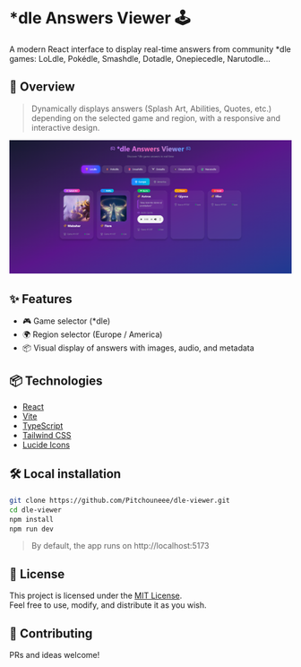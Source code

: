 # *dle Answers Viewer 🕹️

A modern React interface to display real-time answers from community *dle games: LoLdle, Pokédle, Smashdle, Dotadle, Onepiecedle, Narutodle...

## 🚀 Overview

> Dynamically displays answers (Splash Art, Abilities, Quotes, etc.) depending on the selected game and region, with a responsive and interactive design.

![preview](./screenshot.png)

## ✨ Features

- 🎮 Game selector (*dle)
- 🌍 Region selector (Europe / America)
- 📦 Visual display of answers with images, audio, and metadata

## 📦 Technologies

- [React](https://react.dev)
- [Vite](https://vitejs.dev)
- [TypeScript](https://www.typescriptlang.org/)
- [Tailwind CSS](https://tailwindcss.com)
- [Lucide Icons](https://lucide.dev/)

## 🛠️ Local installation

```bash
git clone https://github.com/Pitchouneee/dle-viewer.git
cd dle-viewer
npm install
npm run dev
```

> By default, the app runs on http://localhost:5173

## 📜 License

This project is licensed under the [MIT License](./LICENSE).  
Feel free to use, modify, and distribute it as you wish.

## 🙌 Contributing

PRs and ideas welcome!
